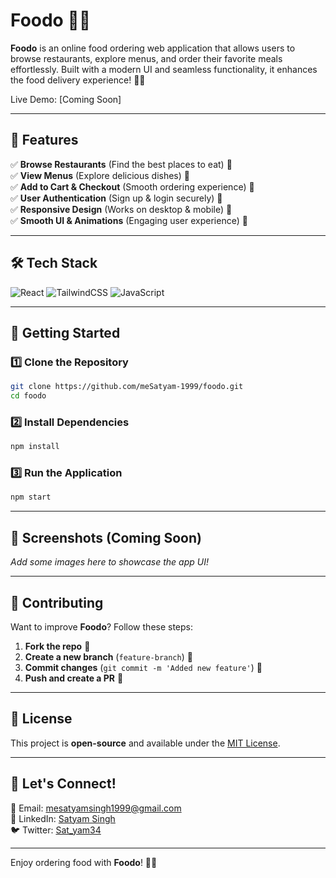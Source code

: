 # Foodo 🍔🍕

**Foodo** is an online food ordering web application that allows users to browse restaurants, explore menus, and order their favorite meals effortlessly. Built with a modern UI and seamless functionality, it enhances the food delivery experience! 🍜🚀

Live Demo: [Coming Soon]

---

## 🌟 Features

✅ **Browse Restaurants** (Find the best places to eat) 🏪  
✅ **View Menus** (Explore delicious dishes) 📜  
✅ **Add to Cart & Checkout** (Smooth ordering experience) 🛒  
✅ **User Authentication** (Sign up & login securely) 🔑  
✅ **Responsive Design** (Works on desktop & mobile) 📱  
✅ **Smooth UI & Animations** (Engaging user experience) 🎨  

---

## 🛠️ Tech Stack

![React](https://img.shields.io/badge/React-20232A?style=for-the-badge&logo=react&logoColor=61DAFB)
![TailwindCSS](https://img.shields.io/badge/TailwindCSS-38B2AC?style=for-the-badge&logo=tailwind-css&logoColor=white)
![JavaScript](https://img.shields.io/badge/JavaScript-F7DF1E?style=for-the-badge&logo=javascript&logoColor=black)


---

## 🚀 Getting Started

### 1️⃣ Clone the Repository
```bash
git clone https://github.com/meSatyam-1999/foodo.git
cd foodo
```

### 2️⃣ Install Dependencies
```bash
npm install
```

### 3️⃣ Run the Application
```bash
npm start
```

---

## 📸 Screenshots (Coming Soon)
_Add some images here to showcase the app UI!_

---

## 🤝 Contributing
Want to improve **Foodo**? Follow these steps:
1. **Fork the repo** 🍴
2. **Create a new branch** (`feature-branch`) 🌿
3. **Commit changes** (`git commit -m 'Added new feature'`) 📝
4. **Push and create a PR** 🚀

---

## 📜 License
This project is **open-source** and available under the [MIT License](LICENSE).

---

## 💬 Let's Connect!
📧 Email: [mesatyamsingh1999@gmail.com](mailto:mesatyamsingh1999@gmail.com)  
🔗 LinkedIn: [Satyam Singh](https://www.linkedin.com/in/satyam-singh-238077305/)  
🐦 Twitter: [Sat_yam34](https://x.com/Sat_yam34)

---

Enjoy ordering food with **Foodo**! 🍔🍕

